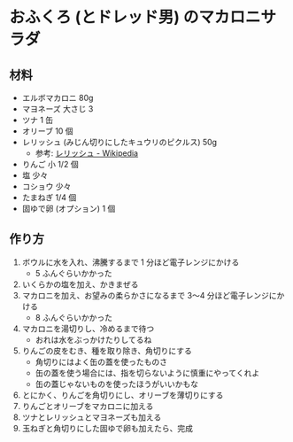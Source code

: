# おふくろ (とドレッド男) のマカロニサラダ

## 材料

* エルボマカロニ 80g
* マヨネーズ 大さじ 3
* ツナ 1 缶
* オリーブ 10 個
* レリッシュ (みじん切りにしたキュウリのピクルス) 50g
    * 参考: [レリッシュ \- Wikipedia](https://ja.wikipedia.org/wiki/%E3%83%AC%E3%83%AA%E3%83%83%E3%82%B7%E3%83%A5)
* りんご 小 1/2 個
* 塩 少々
* コショウ 少々
* たまねぎ 1/4 個
* 固ゆで卵 (オプション) 1 個

## 作り方

1. ボウルに水を入れ、沸騰するまで 1 分ほど電子レンジにかける
    * 5 ふんぐらいかかった
2. いくらかの塩を加え、かきまぜる
3. マカロニを加え、お望みの柔らかさになるまで 3〜4 分ほど電子レンジにかける
    * 8 ふんぐらいかかった
4. マカロニを湯切りし、冷めるまで待つ
    * おれは水をぶっかけたりしてるね
5. りんごの皮をむき、種を取り除き、角切りにする
    * 角切りにはよく缶の蓋を使ったものさ
    * 缶の蓋を使う場合には、指を切らないように慎重にやってくれよ
    * 缶の蓋じゃないものを使ったほうがいいかもな
6. とにかく、りんごを角切りにし、オリーブを薄切りにする
7. りんごとオリーブをマカロニに加える
8. ツナとレリッシュとマヨネーズも加える
9. 玉ねぎと角切りにした固ゆで卵も加えたら、完成
